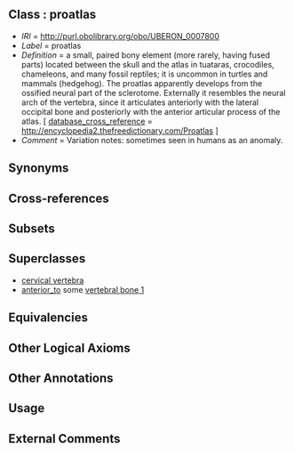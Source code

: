 
## Class : proatlas

 * *IRI* = http://purl.obolibrary.org/obo/UBERON_0007800
 * *Label* = proatlas
 * *Definition* = a small, paired bony element (more rarely, having fused parts) located between the skull and the atlas in tuataras, crocodiles, chameleons, and many fossil reptiles; it is uncommon in turtles and mammals (hedgehog). The proatlas apparently develops from the ossified neural part of the sclerotome. Externally it resembles the neural arch of the vertebra, since it articulates anteriorly with the lateral occipital bone and posteriorly with the anterior articular process of the atlas. [ [database_cross_reference](../../ef/oboInOwl#hasDbXref.md) = http://encyclopedia2.thefreedictionary.com/Proatlas ]
 * *Comment* = Variation notes: sometimes seen in humans as an anomaly.

## Synonyms


## Cross-references


## Subsets


## Superclasses

 * [cervical vertebra](../../UBERON/13/UBERON_0002413.md)
 * [anterior_to](../../BSPO/96/BSPO_0000096.md) some [vertebral bone 1](../../UBERON/92/UBERON_0001092.md)

## Equivalencies


## Other Logical Axioms


## Other Annotations


## Usage


## External Comments

